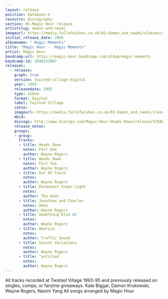 ```yaml
---
layout: release
position: database-4
resource: discography
section: 05-Magic Hour release
artistslug: damon-and-naomi
imageurl: https://media.fullofwishes.co.uk/03-damon_and_naomi/sleeves/magic-hour-magic-moments.jpg
initial_release_date: 2016
albumname: " Magic Moments"
title: "Magic Hour -  Magic Moments"
artist: Magic Hour
bandcamp-url: https://magic-hour.bandcamp.com/album/magic-moments
bandcamp-id: 3096253867
releases:
  - release:
    graph: true
    version: twisted-village-digital
    year: 1993
    releasedate: 1993
    type: album
    format: Digital
    label: Twisted Village
    catno:
    imageurl: https://media.fullofwishes.co.uk/03-damon_and_naomi/sleeves/magic-hour-magic-moments.jpg
    mbid:
    discogs: http://www.discogs.com/Magic-Hour-Heads-Down/release/525802
    release_notes:
    groups:
    - group:
      tracks:
      - title: Heads Down
        notes: Part One
        author: Wayne Rogers
      - title: Heads Down
        notes: Part Two
        author: Wayne Rogers
      - title: Out Of Touch
        notes:
        author: Wayne Rogers
      - title: Permanent Green Light
        notes:
        author: The Godz
      - title: Jonathan and Charles
        notes: demo
        author: Wayne Rogers
      - title: Something Else #2
        notes:
        author: Wayne Rogers
      - title: America
        notes:
        author: Traffic Sound
      - title: Sunset Variations
        notes:
        author: Wayne Rogers
      - title: ^untitled
        notes:
        author: Wayne Rogers
---
```

All tracks recorded at Twisted Village 1993-95 and previously released on singles, comps, or fanzine giveaways.
Kate Biggar, Damon Krukowski, Wayne Rogers, Naomi Yang
All songs arranged by Magic Hour
